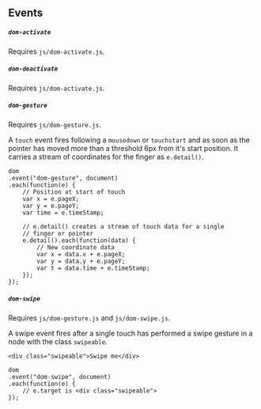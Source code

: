 
## Events

##### `dom-activate`

Requires `js/dom-activate.js`.

##### `dom-deactivate`

Requires `js/dom-activate.js`.

##### `dom-gesture`

Requires `js/dom-gesture.js`.

A `touch` event fires following a `mousedown` or `touchstart` and as soon as the
pointer has moved more than a threshold 6px from it's start position. It carries
a stream of coordinates for the finger as `e.detail()`.

    dom
    .event("dom-gesture", document)
    .each(function(e) {
        // Position at start of touch
    	var x = e.pageX;
    	var y = e.pageY;
        var time = e.timeStamp;

        // e.detail() creates a stream of touch data for a single
        // finger or pointer
        e.detail().each(function(data) {
            // New coordinate data
            var x = data.x + e.pageX;
            var y = data.y + e.pageY;
            var t = data.time + e.timeStamp;
        });
    });

##### `dom-swipe`

Requires `js/dom-gesture.js` and `js/dom-swipe.js`.

A swipe event fires after a single touch has performed a swipe gesture in a
node with the class `swipeable`.

    <div class="swipeable">Swipe me</div>

    dom
    .event("dom-swipe", document)
    .each(function(e) {
        // e.target is <div class="swipeable">
    });
